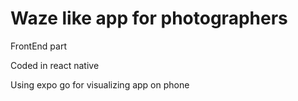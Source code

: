 # Waze like app for photographers

FrontEnd part

Coded in react native

Using expo go for visualizing app on phone

